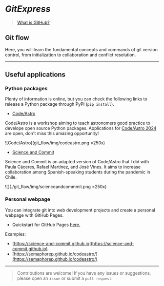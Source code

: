 # _GitExpress_

> [What is GitHub?](https://www.youtube.com/watch?v=pBy1zgt0XPc)



## **Git flow**

Here, you will learn the fundamental concepts and commands of git version control, from initialization to collaboration and conflict resolution.


*** 

## Useful applications

### **Python packages**

Plenty of information is online, but you can check the following links to release a Python package through PyPI (`pip install`). 

- [Code/Astro](https://github.com/semaphoreP/codeastro/tree/main)

Code/Astro is a workshop aiming to teach astronomers good practice to develope open source Python packages. Applications for [Code/Astro 2024](https://semaphorep.github.io/codeastro/) are open, don't miss this amazing opportunity!

![Code/Astro](git_flow/img/codeastro.png =250x)


- [Science and Commit](https://github.com/Science-and-Commit/Workshop_2022)

Science and Commit is an adapted version of Code/Astro that I did with Paula Cáceres, Rafael Martínez, and José Vines. It aims to increase collaboration among Spanish-speaking students during the pandemic in Chile.

![](./git_flow/img/scienceandcommmit.png =250x)


### **Personal webpage**

You can integrate git into web development projects and create a personal webpage with GitHub Pages.

- Quickstart for GitHub Pages [here.](https://docs.github.com/en/pages/quickstart)

Examples:
- [https://science-and-commit.github.io](https://science-and-commit.github.io)
- [https://semaphorep.github.io/codeastro/](https://semaphorep.github.io/codeastro/)


*** 

> Contributions are welcome! If you have any issues or suggestions, please open an `issue` or submit a `pull request`.

